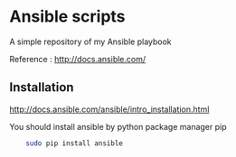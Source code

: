 # Ansible scripts

A simple repository of my Ansible playbook

Reference : http://docs.ansible.com/

## Installation

http://docs.ansible.com/ansible/intro_installation.html

You should install ansible by python package manager pip

```bash
    sudo pip install ansible
```

